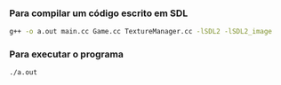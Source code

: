 ### Para compilar um código escrito em SDL

```bash
g++ -o a.out main.cc Game.cc TextureManager.cc -lSDL2 -lSDL2_image
```

### Para executar o programa

```bash
./a.out
```